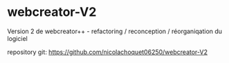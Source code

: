# webcreator-V2
Version 2 de webcreator++ - refactoring / reconception / réorganiqation du logiciel

repository git: https://github.com/nicolachoquet06250/webcreator-V2